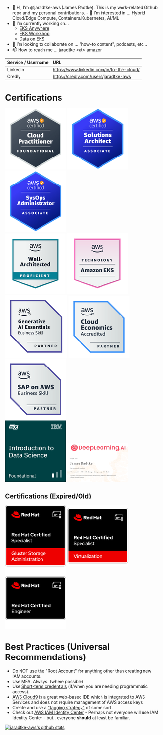 - 👋 Hi, I’m @jaradtke-aws (James Radtke).  This is my work-related Github repo and my personal contributions.  - 👀 I’m interested in ... Hybrid Cloud/Edge Compute, Containers/Kubernetes, AI/ML
- 🌱 I’m currently working on... 
  - [EKS Anywhere](https://github.com/aws/eks-anywhere) 
  - [EKS Workshop](https://github.com/aws-samples/eks-workshop-v2)
  - [Data on EKS](https://github.com/jaradtke-aws/data-on-eks)
- 💞️ I’m looking to collaborate on ... "how-to content", podcasts, etc...
- 📫 How to reach me ... jaradtke \<at> amazon 

| Service / Username       | URL |
|:-------------------------|:------------------------------------------|
| LinkedIn                 | https://www.linkedin.com/in/to-the-cloud/ |
| Credly                   | https://credly.com/users/jaradtke-aws      |

# Certifications
![AWS Certified Cloud Practitioner](./images/aws-certified-cloud-practitioner-200x200.png)
![AWS Certified Solutions Architect Associate](./images/aws-certified-solutions-architect-associate-200x200.png)
![AWS Certified SysOps Administrator Associate](./images/aws-certified-sysops-associate-200x200.png)
<BR>
![AWS Well-Architected](images/aws-well-architected-proficient-198x198.png)
![AWS Technology - Amazon EKS](images/aws-technology-amazon-eks-200x200.png)
<BR>
![AWS Generative AI Essentials](images/aws-partner-generative-ai-essentials-business-204x204.png)
![AWS Cloud Economics](images/aws-partner-cloud-economics-accreditation-200x200.png)
![SAP on AWS](images/aws-partner-sap-on-aws-200x200.png)
<BR>
![IBM (edX) Intro to Data Science](./images/IBM_edX-introduction-to-data-science-200x200.png)
![Deeplearning.AI - GenAI with Large Language Models](./images/GenAI-with-LLM-200x200.png)

## Certifications (Expired/Old)
![Red Hat Certified Specialist in Gluster Storage Administration](./images/RedHatCertifiedSpecialist_in_GlusterStorageAdministration-200x200.png)
![Red Hat Certified Specialist in Virtualization](./images/RedHatCertifiedSpecialist_in_Virtualization-200x200.png)
![Red Hat Certified Engineer](./images/RedHatCertifiedEngineer-200x200.png)

# Best Practices (Universal Recommendations)
* Do NOT use the "Root Account" for anything other than creating new IAM accounts.
* Use MFA.  Always. (where possible)
* Use [Short-term credentials](https://docs.aws.amazon.com/IAM/latest/UserGuide/id_credentials_temp.html) (if/when you are needing programmatic access).
* [AWS Cloud9](https://aws.amazon.com/cloud9/) is a great web-based IDE which is integrated to AWS Services and does not require management of AWS access keys.
* Create and use a ["tagging strategy"](https://docs.aws.amazon.com/general/latest/gr/aws_tagging.html) of some sort.
* Check out [AWS IAM Identity Center](https://aws.amazon.com/iam/identity-center/) - Perhaps not everyone will use IAM Identity Center - but.. everyone **should** at least be familiar.

[![jaradtke-aws's github stats](https://github-readme-stats.vercel.app/api?username=jaradtke-aws&count_private=true&show_icons=true)](https://github.com/anuraghazra/github-readme-stats)
<!---
jaradtke-aws/jaradtke-aws is a ✨ special ✨ repository because its `README.md` (this file) appears on your GitHub profile.
You can click the Preview link to take a look at your changes.
--->
